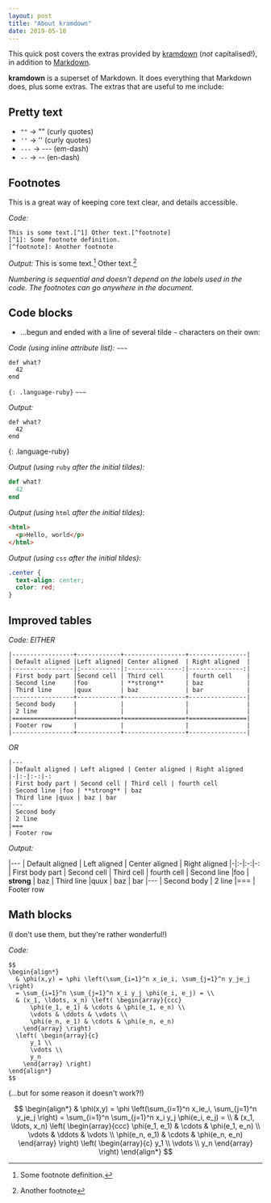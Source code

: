 ```yaml
---
layout: post
title: "About kramdown"
date: 2019-05-18
---
```

This quick post covers the extras provided by [kramdown](https://kramdown.gettalong.org/) (*not* capitalised!), in addition to [Markdown](https://daringfireball.net/projects/markdown/).

**kramdown** is a superset of Markdown. It does everything that Markdown does, plus some extras. The extras that are useful to me include:

## Pretty text

* `""` → "" (curly quotes)
* `''` → '' (curly quotes)
* `---` → --- (em-dash)
* `--` → -- (en-dash)

## Footnotes

This is a great way of keeping core text clear, and details accessible.

*Code:*
~~~
This is some text.[^1] Other text.[^footnote]
[^1]: Some footnote definition.
[^footnote]: Another footnote
~~~

*Output:*
This is some text.[^1] Other text.[^footnote]

[^1]: Some footnote definition.
[^footnote]: Another footnote

*Numbering is sequential and doesn't depend on the labels used in the code. The footnotes can go anywhere in the document.*

## Code blocks

* ...begun and ended with a line of several tilde `~` characters on their own:

*Code (using inline attribute list):*
`~~~`
~~~
def what?
  42
end
~~~
`{: .language-ruby}`
`~~~`

*Output:*
~~~
def what?
  42
end
~~~
{: .language-ruby}


*Output (using* `ruby` *after the initial tildes):*
~~~ ruby
def what?
  42
end
~~~

*Output (using* `html` *after the initial tildes):*
~~~ html
<html>
  <p>Hello, world</p>
</html>  
~~~

*Output (using* `css` *after the initial tildes):*
~~~ css
.center {
  text-align: center;
  color: red;
}
~~~


## Improved tables

*Code: EITHER*
~~~
|-----------------+------------+-----------------+----------------|
| Default aligned |Left aligned| Center aligned  | Right aligned  |
|-----------------|:-----------|:---------------:|---------------:|
| First body part |Second cell | Third cell      | fourth cell    |
| Second line     |foo         | **strong**      | baz            |
| Third line      |quux        | baz             | bar            |
|-----------------+------------+-----------------+----------------|
| Second body     |            |                 |                |
| 2 line          |            |                 |                |
|=================+============+=================+================|
| Footer row      |            |                 |                |
|-----------------+------------+-----------------+----------------|
~~~
*OR*
~~~
|---
| Default aligned | Left aligned | Center aligned | Right aligned
|-|:-|:-:|-:
| First body part | Second cell | Third cell | fourth cell
| Second line |foo | **strong** | baz
| Third line |quux | baz | bar
|---
| Second body
| 2 line
|===
| Footer row
~~~
*Output:*

|---
| Default aligned | Left aligned | Center aligned | Right aligned
|-|:-|:-:|-:
| First body part | Second cell | Third cell | fourth cell
| Second line |foo | **strong** | baz
| Third line |quux | baz | bar
|---
| Second body
| 2 line
|===
| Footer row

## Math blocks

(I don't use them, but they're rather wonderful!)

*Code:*
~~~
$$
\begin{align*}
  & \phi(x,y) = \phi \left(\sum_{i=1}^n x_ie_i, \sum_{j=1}^n y_je_j \right)
  = \sum_{i=1}^n \sum_{j=1}^n x_i y_j \phi(e_i, e_j) = \\
  & (x_1, \ldots, x_n) \left( \begin{array}{ccc}
      \phi(e_1, e_1) & \cdots & \phi(e_1, e_n) \\
      \vdots & \ddots & \vdots \\
      \phi(e_n, e_1) & \cdots & \phi(e_n, e_n)
    \end{array} \right)
  \left( \begin{array}{c}
      y_1 \\
      \vdots \\
      y_n
    \end{array} \right)
\end{align*}
$$
~~~
(...but for some reason it doesn't work?!)

$$
\begin{align*}
  & \phi(x,y) = \phi \left(\sum_{i=1}^n x_ie_i, \sum_{j=1}^n y_je_j \right)
  = \sum_{i=1}^n \sum_{j=1}^n x_i y_j \phi(e_i, e_j) = \\
  & (x_1, \ldots, x_n) \left( \begin{array}{ccc}
      \phi(e_1, e_1) & \cdots & \phi(e_1, e_n) \\
      \vdots & \ddots & \vdots \\
      \phi(e_n, e_1) & \cdots & \phi(e_n, e_n)
    \end{array} \right)
  \left( \begin{array}{c}
      y_1 \\
      \vdots \\
      y_n
    \end{array} \right)
\end{align*}
$$
